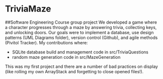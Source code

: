 # TriviaMaze
##Software Engineering Course group project
We developed a game where a character progresses through a maze by answering trivia, collecting keys, and unlocking doors. Our goals were to implement a database, use design patterns (UML Diagrams folder), version control (Github), and agile methods (Pivitol Tracker). 
My contributions where:
<ul>
  <li> SQLite database build and management code in src/TriviaQuestions</li>
  <li> random maze generation code in src/MazeGeneration</li>
</ul> 
This was my first project and there are a number of bad practices on display (like rolling my own ArrayStack and forgetting to close opened files!).
